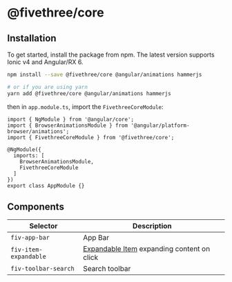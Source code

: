 # @fivethree/core

## Installation
To get started, install the package from npm. The latest version supports Ionic v4 and Angular/RX 6.

```bash
npm install --save @fivethree/core @angular/animations hammerjs

# or if you are using yarn
yarn add @fivethree/core @angular/animations hammerjs
```

then in `app.module.ts`, import the `FivethreeCoreModule`:

```TS
import { NgModule } from '@angular/core';
import { BrowserAnimationsModule } from '@angular/platform-browser/animations';
import { FivethreeCoreModule } from '@fivethree/core';

@NgModule({
  imports: [
    BrowserAnimationsModule,
    FivethreeCoreModule
  ]
})
export class AppModule {}
```

## Components

| Selector       | Description    |
|------------------| ------------------|
| `fiv-app-bar`  | App Bar   |
| `fiv-item-expandable`  | [Expandable Item](src/lib/item-expandable/readme.md) expanding content on click |
| `fiv-toolbar-search`  | Search toolbar |